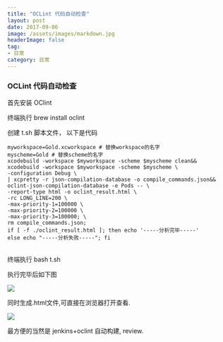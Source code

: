 ```yaml
---
title: "OCLint 代码自动检查"
layout: post
date: 2017-09-06
image: /assets/images/markdown.jpg
headerImage: false
tag:
- 日常
category: 日常
---
```


###	OCLint 代码自动检查

首先安装 OClint

终端执行 brew install oclint

创建 t.sh 脚本文件， 以下是代码

	myworkspace=Gold.xcworkspace # 替换workspace的名字
	myscheme=Gold # 替换scheme的名字
	xcodebuild -workspace $myworkspace -scheme $myscheme clean&&
	xcodebuild -workspace $myworkspace -scheme $myscheme \
	-configuration Debug \
	| xcpretty -r json-compilation-database -o compile_commands.json&&
	oclint-json-compilation-database -e Pods -- \
	-report-type html -o oclint_result.html \
	-rc LONG_LINE=200 \
	-max-priority-1=100000 \
	-max-priority-2=100000 \
	-max-priority-3=100000; \
	rm compile_commands.json;
	if [ -f ./oclint_result.html ]; then echo '-----分析完毕-----'
	else echo "-----分析失败-----"; fi


​	
终端执行 bash t.sh


执行完毕后如下图

![](https://ws1.sinaimg.cn/large/9e1008a3ly1fj9lf6h3f2j20hy06bjsz.jpg)


同时生成.html文件,可直接在浏览器打开查看.

![](https://ws1.sinaimg.cn/large/9e1008a3ly1fj9lfh5bibj205m07z74j.jpg)

最方便的当然是 jenkins+oclint 自动构建, review.